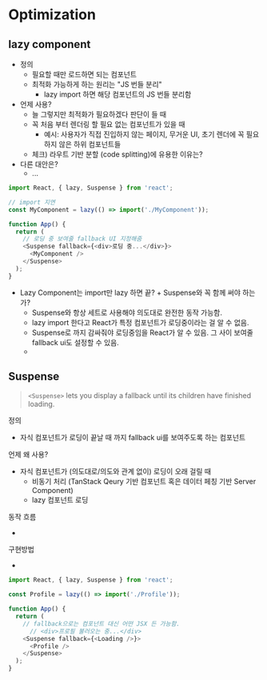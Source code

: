 # Optimization

## lazy component

* 정의
  * 필요할 때만 로드하면 되는 컴포넌트
  * 최적화 가능하게 하는 원리는 "JS 번들 분리"
    * lazy import 하면 해당 컴포넌트의 JS 번들 분리함
* 언제 사용?
  * 늘 그렇지만 최적화가 필요하겠다 판단이 들 때
  * 꼭 처음 부터 렌더링 할 필요 없는 컴포넌트가 있을 때
    * 예시: 사용자가 직접 진입하지 않는 페이지, 무거운 UI, 초기 렌더에 꼭 필요하지 않은 하위 컴포넌트들
  * 체크) 라우트 기반 분할 (code splitting)에 유용한 이유는?
* 다른 대안은?
  * ...

```javascript
import React, { lazy, Suspense } from 'react';

// import 지연
const MyComponent = lazy(() => import('./MyComponent'));

function App() {
  return (
    // 로딩 중 보여줄 fallback UI 지정해줌
    <Suspense fallback={<div>로딩 중...</div>}>
      <MyComponent />
    </Suspense>
  );
}
```

* Lazy Component는 import만 lazy 하면 끝? + Suspense와 꼭 함께 써야 하는가?
  * Suspense와 항상 세트로 사용해야 의도대로 완전한 동작 가능함.
  * lazy import 한다고 React가 특정 컴포넌트가 로딩중이라는 걸 알 수 없음.
  * Suspense로 까지 감싸줘야 로딩중임을 React가 알 수 있음. 그 사이 보여줄 fallback ui도 설정할 수 있음.
  *



## Suspense

> `<Suspense>` lets you display a fallback until its children have finished loading.

정의

* 자식 컴포넌트가 로딩이 끝날 때 까지 fallback ui를 보여주도록 하는 컴포넌트

언제 왜 사용?

* 자식 컴포넌트가 (의도대로/의도와 관계 없이) 로딩이 오래 걸릴 때&#x20;
  * 비동기 처리 (TanStack Qeury 기반 컴포넌트 혹은 데이터 페칭 기반 Server Component)
  * lazy 컴포넌트 로딩

동작 흐름

*

구현방법

*

```javascript
import React, { lazy, Suspense } from 'react';

const Profile = lazy(() => import('./Profile'));

function App() {
  return (
    // fallback으로는 컴포넌트 대신 어떤 JSX 든 가능함.
      // <div>프로필 불러오는 중...</div>
    <Suspense fallback={<Loading />}>
      <Profile />
    </Suspense>
  );
}
```

